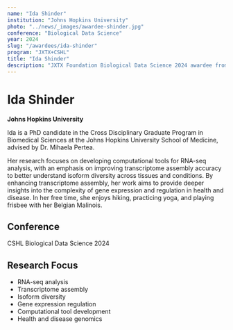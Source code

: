```yaml
---
name: "Ida Shinder"
institution: "Johns Hopkins University"
photo: "../news/_images/awardee-shinder.jpg"
conference: "Biological Data Science"
year: 2024
slug: "/awardees/ida-shinder"
program: "JXTX+CSHL"
title: "Ida Shinder"
description: "JXTX Foundation Biological Data Science 2024 awardee from Johns Hopkins University"
---
```


# Ida Shinder

**Johns Hopkins University**

Ida is a PhD candidate in the Cross Disciplinary Graduate Program in Biomedical Sciences at the Johns Hopkins University School of Medicine, advised by Dr. Mihaela Pertea.

Her research focuses on developing computational tools for RNA-seq analysis, with an emphasis on improving transcriptome assembly accuracy to better understand isoform diversity across tissues and conditions. By enhancing transcriptome assembly, her work aims to provide deeper insights into the complexity of gene expression and regulation in health and disease. In her free time, she enjoys hiking, practicing yoga, and playing frisbee with her Belgian Malinois.

## Conference
CSHL Biological Data Science 2024

## Research Focus
- RNA-seq analysis
- Transcriptome assembly
- Isoform diversity
- Gene expression regulation
- Computational tool development
- Health and disease genomics
